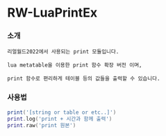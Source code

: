 # RW-LuaPrintEx

### 소개
```
리얼월드2022에서 사용되는 print 모듈입니다.

lua metatable을 이용한 print 함수 확장 버전 이며,

print 함수로 편리하게 테이블 등의 값들을 출력할 수 있습니다.
```
### 사용법
```lua
print('[string or table or etc..]')
print.log('print + 시간과 함께 출력')
print.raw('print 원본')
```
